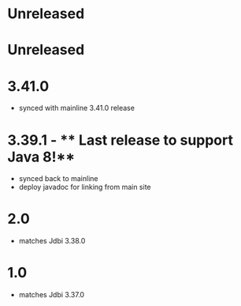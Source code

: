 # Unreleased

# Unreleased

# 3.41.0
* synced with mainline 3.41.0 release

# 3.39.1 - ** Last release to support Java 8!**
* synced back to mainline
* deploy javadoc for linking from main site


# 2.0
* matches Jdbi 3.38.0

# 1.0
* matches Jdbi 3.37.0
